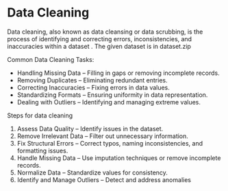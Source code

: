 # Data Cleaning 
Data cleaning, also known as data cleansing or data scrubbing, is the process of identifying and correcting errors, inconsistencies, and inaccuracies within a dataset . The given dataset is in dataset.zip

Common Data Cleaning Tasks:
- Handling Missing Data – Filling in gaps or removing incomplete records.
- Removing Duplicates – Eliminating redundant entries.
- Correcting Inaccuracies – Fixing errors in data values.
- Standardizing Formats – Ensuring uniformity in data representation.
- Dealing with Outliers – Identifying and managing extreme values.

Steps for data cleaning
 1. Assess Data Quality – Identify issues in the dataset.
 2. Remove Irrelevant Data – Filter out unnecessary information.
 3. Fix Structural Errors – Correct typos, naming inconsistencies, and formatting issues.
 4. Handle Missing Data – Use imputation techniques or remove incomplete records.
 5. Normalize Data – Standardize values for consistency.
 6. Identify and Manage Outliers – Detect and address anomalies
